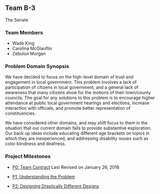 ## Team B-3
The Senate

### Team Members
- Wade King
- Carolina McGlauflin
- Zebulon Morgan

### Problem Domain Synopsis

We have decided to focus on the high-level domain of trust and engagement in local government. This problem involves a lack of participation of citizens in local government, and a general lack of awareness that many citizens show for the motions of their town/county councils. The goal for any solutions to this problem is to encourage higher attendance at public local government hearings and elections, increase interaction with officials, and promote better representation of constituencies.

We have considered other domains, and may shift focus to them in the situation that our current domain fails to provide substantive exploration. Our back up ideas include educating different age brackets on topics in which they are inexperienced, and addressing disability issues such as color blindness and deafness.

### Project Milestones

- [P0: Team Contract](https://drive.google.com/file/d/1LhUiAu4ENuyZmnc7Bf3gZVY64ESFUEp5/view?usp=sharing) Last Revised on January 26, 2018

- [P1: Understanding the Problem](https://drive.google.com/file/d/1fZ7lIrlh_h763cpkc02viT7Z3QLlTmd5/view?usp=sharing)

- [P2: Designing Drastically Different Designs](https://docs.google.com/document/d/1-VqJHY6bUUVTYFDmLrYC3XKrGY4-mPtOA45WvHOuhmo/edit?usp=sharing)
